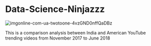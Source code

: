 # Data-Science-Ninjazzz

![imgonline-com-ua-twotoone-4vzGND0nffQaDBz](https://user-images.githubusercontent.com/56550310/71871905-d9768780-312b-11ea-9402-6fe04252a6af.jpg)

This is a comparison analysis between India and American YouTube trending videos from November 2017 to June 2018

